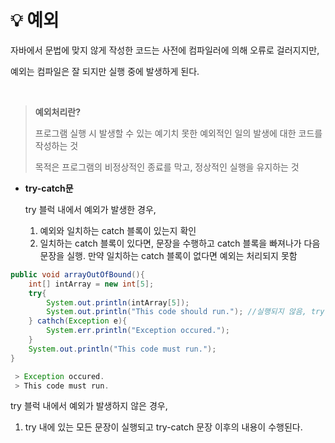 # 💡 **예외**

자바에서 문법에 맞지 않게 작성한 코드는 사전에 컴파일러에 의해 오류로 걸러지지만,

예외는 컴파일은 잘 되지만 실행 중에 발생하게 된다.

<br>

> **예외처리란?**
>
> 프로그램 실행 시 발생할 수 있는 예기치 못한 예외적인 일의 발생에 대한 코드를 작성하는 것
>
> 목적은 프로그램의 비정상적인 종료를 막고, 정상적인 실행을 유지하는 것

- **try-catch문**

  try 블럭 내에서 예외가 발생한 경우,

  1. 예외와 일치하는 catch 블록이 있는지 확인
  2. 일치하는 catch 블록이 있다면, 문장을 수행하고 catch 블록을 빠져나가 다음 문장을 실행. 만약 일치하는 catch 블록이 없다면 예외는 처리되지 못함

```java
public void arrayOutOfBound(){
    int[] intArray = new int[5];
    try{
        System.out.println(intArray[5]);
        System.out.println("This code should run."); //실행되지 않음, try블럭에서 예외가 발생할 경우, 예외 발생 위치 이후의 문장들은 수행되지 않는다.
    } cathch(Exception e){
        System.err.println("Exception occured.");
    }
    System.out.println("This code must run.");
}
```

```java
 > Exception occured.
 > This code must run.
```

try 블럭 내에서 예외가 발생하지 않은 경우,

1. try 내에 있는 모든 문장이 실행되고 try-catch 문장 이후의 내용이 수행된다.
